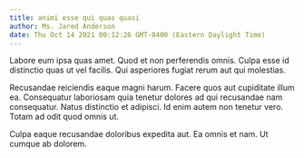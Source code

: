 ```yaml
---
title: animi esse qui quas quasi
author: Ms. Jared Anderson
date: Thu Oct 14 2021 00:12:26 GMT-0400 (Eastern Daylight Time)
---
```

Labore eum ipsa quas amet. Quod et non perferendis omnis. Culpa esse id distinctio quas ut vel facilis. Qui asperiores fugiat rerum aut qui molestias.

 Recusandae reiciendis eaque magni harum. Facere quos aut cupiditate illum ea. Consequatur laboriosam quia tenetur dolores ad qui recusandae nam consequatur. Natus distinctio et adipisci. Id enim autem non tenetur vero. Totam ad odit quod omnis ut.

 Culpa eaque recusandae doloribus expedita aut. Ea omnis et nam. Ut cumque ab dolorem.